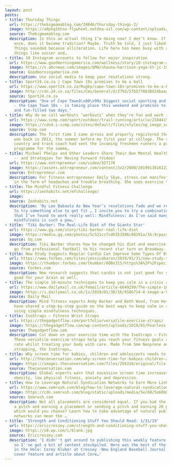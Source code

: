 ```yaml
---
layout: post
posts:
- title: Thursday Things
  url: https://thebigmamablog.com/24846/thursday-things-2/
  image: https://a0pkq16tno-flywheel.netdna-ssl.com/wp-content/uploads/2013/08/flower-big-mama-share.jpg
  source: Thebigmamablog.com
  description: Is this an actual thing I’m doing now? I don’t know. If you do something
    once, does it become tradition? Maybe. Truth be told, I just liked the way Thursday
    Things sounded because alliteration. Life here has been busy with all the usual
    things like soccer and…
- title: 10 Instagram accounts to follow for major inspiration
  url: https://www.goodmorningamerica.com/wellness/story/10-instagram-accounts-follow-major-inspiration-60651522
  image: https://s.abcnews.com/images/GMA/shauna-harrison-yoga-ht-jc-190128_hpMain_16x9_992.jpg
  source: Goodmorningamerica.com
  description: Use social media to keep your resolutions strong.
- title: Sport24.co.za | Cape Town 10s promises to be a ball
  url: https://www.sport24.co.za/Rugby/cape-town-10s-promises-to-be-a-ball-20190131
  image: http://cdn.24.co.za/files/Cms/General/d/2793/57b5778630d34baaa5c1467f3fc71578.jpg
  source: Sport24.co.za
  description: "One of Cape Townâ\x80\x99s biggest social sporting and lifestyle events
    - the Cape Town 10s - is taking place this weekend and promises to be an exciting
    and fun-filled two days."
- title: Why do we call workouts ‘workouts’ when they’re fun and work is not?
  url: https://www.scmp.com/sport/outdoor/trail-running/article/2184415/why-do-we-call-workouts-workouts-when-theyre-fun-and
  image: https://cdn4.i-scmp.com/sites/default/files/styles/og_image_scmp_generic/public/images/methode/2019/01/31/083bb108-2471-11e9-9177-bd3ae24bba4f_image_hires_111642.JPG?itok=dGgcrth0
  source: Scmp.com
  description: The first time I came across and properly registered the word “workout”
    was back in 2013, the summer before my first year at college. The varsity cross
    country and track coach had sent the incoming freshmen runners a preseason training
    programme for the summe…
- title: Michael Phelps and Other Leaders Share Their Own Mental Health 'Red Flags'
    -- and Strategies for Moving Forward (Video)
  url: https://www.entrepreneur.com/video/327176
  image: https://assets.entrepreneur.com/content/3x2/2000/20190130161220-Webpnet-resizeimage.jpeg
  source: Entrepreneur.com
  description: For fitness entrepreneur Emily Skye, stress can manifest physically
    in the form of headaches and trouble breathing. She uses exercise to recover.
- title: The Mindful Fitness Challenge
  url: https://zenhabits.net/mfchallenge/
  image: 
  source: Zenhabits.net
  description: 'By Leo Babauta As New Year’s resolutions fade and we realize we need
    to try something else to get fit … I invite you to try a combination of two things
    that I’ve found to work really well: Mindfulness: As I’ve said many times before,
    mindfulness is such a pow…'
- title: 'Tiki Barber: The Real-Life Diet of the Giants Star'
  url: https://www.gq.com/story/tiki-barber-real-life-diet
  image: https://media.gq.com/photos/5c521ccfcd6353506c08291a/16:9/pass/rld-tiki-barber-1.jpg
  source: Gq.com
  description: Tiki Barber shares how he changed his diet and exercise routines to
    go from professional football to his recent star turn on Broadway.
- title: New Study Suggests Regular Cardio Can Improve Some Types Of Brain Function
  url: https://www.forbes.com/sites/jessicabaron/2019/01/31/new-study-suggests-regular-cardio-can-improve-some-types-of-brain-function/
  image: https://thumbor.forbes.com/thumbor/600x315/https%3A%2F%2Fspecials-images.forbesimg.com%2Fdam%2Fimageserve%2F1125707390%2F960x0.jpg%3Ffit%3Dscale
  source: Forbes.com
  description: New research suggests that cardio is not just good for your body, but
    good for your brain as well.
- title: The simple 10-minute techniques to keep you calm in a crisis are revealed
  url: https://www.dailymail.co.uk/femail/article-6649299/The-simple-10-minute-techniques-calm-crisis-revealed.html
  image: https://i.dailymail.co.uk/1s/2019/01/30/16/9186714-0-image-a-94_1548867184384.jpg
  source: Daily Mail
  description: Mind fitness experts Andy Barker and Beth Wood, from Hertfordshire,
    have shared a step-by-step guide on the best ways to keep calm in a crisis, by
    using simple mindfulness techniques.
- title: IsoStraps – Fitness Wrist Straps
  url: https://thegadgetflow.com/portfolio/versatile-exercise-straps/
  image: https://thegadgetflow.com/wp-content/uploads/2019/01/Fearless-Innovation-Co-IsoStraps-Versatile-Exercise-Straps-03.jpg
  source: Thegadgetflow.com
  description: Cut down on your exercise time with the IsoStraps – Fitness Wrist Straps.
    These versatile exercise straps help you reach your fitness goals at a faster
    rate whilst treating your body with care. Made from 5mm Neoprene and high strength
    strapping, the IsoStraps…
- title: Why screen time for babies, children and adolescents needs to be limited
  url: http://theconversation.com/why-screen-time-for-babies-children-and-adolescents-needs-to-be-limited-110630
  image: https://images.theconversation.com/files/256316/original/file-20190130-108367-xkkbx4.jpg?ixlib=rb-1.1.0&q=45&auto=format&w=1356&h=668&fit=crop
  source: Theconversation.com
  description: Global experts warn that excessive screen time increases the risk of
    obesity, low physical fitness, anxiety and depression.
- title: How to Leverage Natural Syndication Networks to Earn More Links
  url: https://www.semrush.com/blog/how-to-leverage-natural-syndication-networks-to-earn-more-links/
  image: https://cdn.semrush.com/blog/static/uploads/media/5e/60/5e60b603358822786e6df57e38974544.jpg
  source: Semrush.com
  description: Not all placements are considered equal. If you had the choice of sending
    a pitch and earning a placement or sending a pitch and earning 20 placements,
    which would you choose? Learn how to take advantage of natural publisher syndication
    networks can mean the …
- title: 'Strength and Conditioning Stuff You Should Read: 1/31/19'
  url: https://ericcressey.com/strength-and-conditioning-stuff-you-should-read-1-31-19
  image: https://s0.wp.com/i/blank.jpg
  source: Ericcressey.com
  description: 'I didn''t get around to publishing this weekly feature last week,
    so I''ve got a bit of content stockpiled. Here was the best of the bunch: Ace
    in the Hole: Corey Kluber at Cressey -New England Baseball Journal just ran this
    cover feature and article about Core…'
---
```


